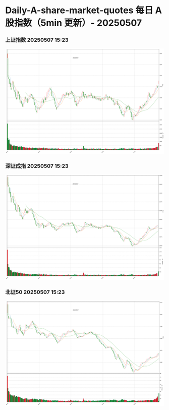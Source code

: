 
# Daily-A-share-market-quotes 每日 A 股指数（5min 更新）- 20250507

### 上证指数 20250507 15:23
![](./fig/2025/5/20250507-sh000001.png)

### 深证成指 20250507 15:23
![](./fig/2025/5/20250507-sz399001.png)

### 北证50 20250507 15:23
![](./fig/2025/5/20250507-bj899050.png)
